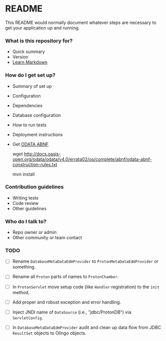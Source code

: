 # README #

This README would normally document whatever steps are necessary to
get your application up and running.

### What is this repository for? ###

* Quick summary
* Version
* [Learn Markdown](https://bitbucket.org/tutorials/markdowndemo)

### How do I get set up? ###

* Summary of set up
* Configuration
* Dependencies
* Database configuration
* How to run tests
* Deployment instructions

* Get [ODATA ABNF](http://docs.oasis-open.org/odata/odata/v4.0/errata02/os/complete/abnf/odata-abnf-construction-rules.txt)

    wget http://docs.oasis-open.org/odata/odata/v4.0/errata02/os/complete/abnf/odata-abnf-construction-rules.txt

    mvn install

### Contribution guidelines ###

* Writing tests
* Code review
* Other guidelines

### Who do I talk to? ###

* Repo owner or admin
* Other community or team contact

### TODO ###

- [ ] Rename `DatabaseMetaDataEdmProvider` to
      `ProtonMetaDataEdmProvider` or something.
- [ ] Rename all `Proton` parts of names to `ProtonChamber`.
- [ ] In `ProtonServlet` move setup code (like `Handler` registration)
      to the `init` method.
- [ ] Add proper and robust exception and error handling.
- [ ] Inject JNDI name of `DataSource` (i.e., "jdbc/ProtonDB") via
      `ServletConfig`.
- [ ] In `DatabaseMetaDataEdmProvider` audit and clean up data flow
      from JDBC `ResultSet` objects to Olingo objects.


